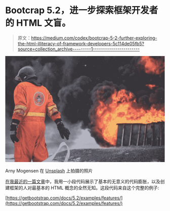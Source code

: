 # Bootcrap 5.2，进一步探索框架开发者的 HTML 文盲。

> 原文：<https://medium.com/codex/bootcrap-5-2-further-exploring-the-html-illiteracy-of-framework-developers-5c114de05fb5?source=collection_archive---------1----------------------->

![](img/a65fb7286e69683e4d67c583b7cdd222.png)

Arny Mogensen 在 [Unsplash](https://unsplash.com?utm_source=medium&utm_medium=referral) 上拍摄的照片

[在我最近的一篇文章](/p/5d4ba515163c)中，我用一小段代码展示了基本的无意义的代码膨胀，以及创建框架的人对最基本的 HTML 概念的全然无知。这段代码来自这个完整的例子:

[https://getbootstrap.com/docs/5.2/examples/features/](https://getbootstrap.com/docs/5.2/examples/features/)